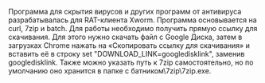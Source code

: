 Программа для скрытия вирусов и других программ от антивируса разрабатывалась для RAT-клиента Xworm. Программа основывается на curl, 7zip и batch. Для работы необходимо получить прямую ссылку для скачивания. Для этого нужно скачать файл с Google Диска, затем в загрузках Chrome нажать на «Скопировать ссылку для скачивания» и вставить её в строку set "DOWNLOAD_LINK=googledisklink", заменив googledisklink. Также можно указать путь к 7zip самостоятельно, но по умолчанию оно хранится в папке с батником\7zip\7zip.exe.
